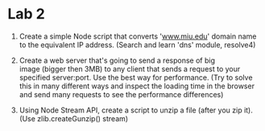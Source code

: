 # Lab 2
1. Create a simple Node script that converts 'www.miu.edu' domain name to the equivalent IP address. (Search and learn 'dns' module, resolve4)

2. Create a web server that's going to send a response of big image (bigger then 3MB) to any client that sends a request to your specified server:port. Use the best way for performance. (Try to solve this in many different ways and inspect the loading time in the browser and send many requests to see the performance differences)

3. Using Node Stream API, create a script to unzip a file (after you zip it). (Use zlib.createGunzip() stream)
